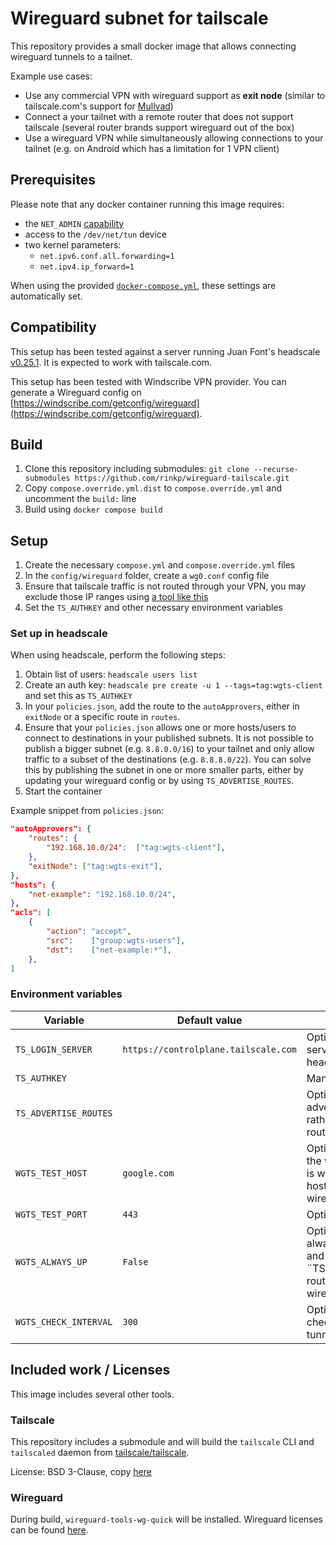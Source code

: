 # Wireguard subnet for tailscale
This repository provides a small docker image that allows connecting wireguard tunnels to a tailnet. 

Example use cases:
- Use any commercial VPN with wireguard support as **exit node** (similar to tailscale.com's support for [Mullvad](https://tailscale.com/kb/1258/mullvad-exit-nodes))
- Connect a your tailnet with a remote router that does not support tailscale (several router brands support wireguard out of the box)
- Use a wireguard VPN while simultaneously allowing connections to your tailnet (e.g. on Android which has a limitation for 1 VPN client)

## Prerequisites
Please note that any docker container running this image requires:
- the `NET_ADMIN` [capability](https://man7.org/linux/man-pages/man7/capabilities.7.html)
- access to the `/dev/net/tun` device
- two kernel parameters:
    - `net.ipv6.conf.all.forwarding=1`
    - `net.ipv4.ip_forward=1`

When using the provided [`docker-compose.yml`](https://raw.githubusercontent.com/rinkp/osticket-dockerized/main/docker-compose.yml), these settings are automatically set.

## Compatibility
This setup has been tested against a server running Juan Font's headscale [v0.25.1](https://github.com/juanfont/headscale/releases/tag/v0.25.1). It is expected to work with tailscale.com.

This setup has been tested with Windscribe VPN provider. You can generate a Wireguard config on [https://windscribe.com/getconfig/wireguard](https://windscribe.com/getconfig/wireguard).

## Build
1. Clone this repository including submodules: `git clone --recurse-submodules https://github.com/rinkp/wireguard-tailscale.git`
2. Copy `compose.override.yml.dist` to `compose.override.yml` and uncomment the `build:` line 
3. Build using `docker compose build`

## Setup
1. Create the necessary `compose.yml` and `compose.override.yml` files
2. In the `config/wireguard` folder, create a `wg0.conf` config file
3. Ensure that tailscale traffic is not routed through your VPN, you may exclude those IP ranges using [a tool like this](https://www.procustodibus.com/blog/2021/03/wireguard-allowedips-calculator/)
4. Set the `TS_AUTHKEY` and other necessary environment variables

### Set up in headscale
When using headscale, perform the following steps:

1. Obtain list of users: `headscale users list`
1. Create an auth key: `headscale pre create -u 1 --tags=tag:wgts-client` and set this as `TS_AUTHKEY`
2. In your `policies.json`, add the route to the `autoApprovers`, either in `exitNode` or a specific route in `routes`.
3. Ensure that your `policies.json` allows one or more hosts/users to connect to destinations in your published subnets. It is not possible to publish a bigger subnet (e.g. `8.8.0.0/16`) to your tailnet and only allow traffic to a subset of the destinations (e.g. `8.8.8.0/22`). You can solve this by publishing the subnet in one or more smaller parts, either by updating your wireguard config or by using `TS_ADVERTISE_ROUTES`.
4. Start the container

Example snippet from `policies.json`:
```json
"autoApprovers": {
    "routes": {
        "192.168.10.0/24":  ["tag:wgts-client"],
    },
    "exitNode": ["tag:wgts-exit"],
},
"hosts": {
    "net-example": "192.168.10.0/24",
},
"acls": [
    {
        "action": "accept",
        "src":    ["group:wgts-users"],
        "dst":    ["net-example:*"],
    },
]
```

### Environment variables

| **Variable**          | **Default value**                    | **Description**                                                                                                                   |
|-----------------------|--------------------------------------|-----------------------------------------------------------------------------------------------------------------------------------|
| `TS_LOGIN_SERVER`     | `https://controlplane.tailscale.com` | Optional, tailscale login server (e.g. when using headscale)                                                                      |
| `TS_AUTHKEY`          | ` `                                  | Mandatory, auth key                                                                                                               |
| `TS_ADVERTISE_ROUTES` | ` `                                  | Optional, forces advertising specific routes rather than using the routes from wireguard                                          |
| `WGTS_TEST_HOST`      | `google.com`                         | Optional, host to verify that the wireguard connection is working (make sure this host is in an accepted wireguard route)         |
| `WGTS_TEST_PORT`      | `443`                                | Optional, port for the above                                                                                                      |
| `WGTS_ALWAYS_UP`      | `False`                              | Optional, when ¨True¨ always enables tailscale and advertises the ¨TS_ADVERTISE_ROUTES¨ routes, even when wireguard does not work |
| `WGTS_CHECK_INTERVAL` | `300`                                | Optional, how frequently to check status of wireguard tunnel (in sec)                                                             |

## Included work / Licenses
This image includes several other tools.

### Tailscale
This repository includes a submodule and will build the `tailscale` CLI and 
`tailscaled` daemon from [tailscale/tailscale](https://github.com/tailscale/tailscale). 

License: BSD 3-Clause, copy [here](https://github.com/tailscale/tailscale/blob/main/LICENSE)

### Wireguard
During build, `wireguard-tools-wg-quick` will be installed. Wireguard licenses 
can be found [here](https://www.wireguard.com/#license).